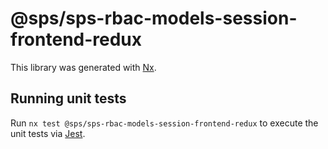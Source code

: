 # @sps/sps-rbac-models-session-frontend-redux

This library was generated with [Nx](https://nx.dev).

## Running unit tests

Run `nx test @sps/sps-rbac-models-session-frontend-redux` to execute the unit tests via [Jest](https://jestjs.io).
